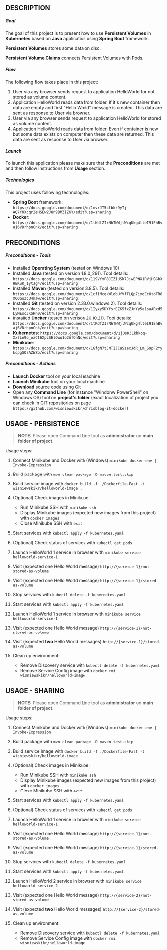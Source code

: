 DESCRIPTION
-----------

##### Goal
The goal of this project is to present how to use **Persistent Volumes** in **Kubernetes** based on **Java** application using **Spring Boot** framework.

**Persistent Volumes** stores some data on disc.

**Persistent Volume Claims** connects Persistent Volumes with Pods. 

##### Flow
The following flow takes place in this project:
1. User via any browser sends request to application HelloWorld for not stored as volume content.
1. Application HelloWorld reads data from folder. If it's new container then data are empty and first "Hello World" message is created. This data are sent as response to User via browser.
1. User via any browser sends request to application HelloWorld for stored as volume content.
1. Application HelloWorld reads data from folder. Even if container is new but some data exists on computer then these data are returned. This data are sent as response to User via browser.

##### Launch
To launch this application please make sure that the **Preconditions** are met and then follow instructions from **Usage** section.

##### Technologies
This project uses following technologies:
* **Spring Boot** framework: `https://docs.google.com/document/d/1mvrJT5clbkr9yTj-AQ7YOXcqr2eHSEw2J8n9BMZIZKY/edit?usp=sharing`
* **Docker**: `https://docs.google.com/document/d/1tKdfZIrNhTNWjlWcqUkg4lteI91EhBvaj6VDrhpnCnk/edit?usp=sharing`


PRECONDITIONS
-------------
##### Preconditions - Tools
* Installed **Operating System** (tested on Windows 10)
* Installed **Java** (tested on version 1.8.0_291). Tool details: `https://docs.google.com/document/d/119VYxF8JIZIUSk7JjwEPNX1RVjHBGbXHBKuK_1ytJg4/edit?usp=sharing`
* Installed **Maven** (tested on version 3.8.5). Tool details: `https://docs.google.com/document/d/1cfIMcqkWlobUfVfTLQp7ixqEcOtoTR8X6OGo3cU4maw/edit?usp=sharing`
* Installed **Git** (tested on version 2.33.0.windows.2). Tool details: `https://docs.google.com/document/d/1Iyxy5DYfsrEZK5fxZJnYy5a1saARxd5LyMEscJKSHn0/edit?usp=sharing`
* Installed **Docker** (tested on verison 20.10.21). Tool details: `https://docs.google.com/document/d/1tKdfZIrNhTNWjlWcqUkg4lteI91EhBvaj6VDrhpnCnk/edit?usp=sharing`
* **Kubernetes**: `https://docs.google.com/document/d/1jOsK3Lkbkoq-Xx7Ln9o_ozCt6XpcSElOwu1o2AfQnNc/edit?usp=sharing`
* **Minikube**: `https://docs.google.com/document/d/1GfgN7tJNTIJCaSzexJdR_Lm_S9pF2YykcpgSQzAZWZo/edit?usp=sharing`

##### Preconditions - Actions
* **Launch Docker** tool on your local machine
* **Launch Minikube** tool on your local machine
* **Download** source code using Git 
* Open any **Command Line** (for instance "Windonw PowerShell" on Windows OS) tool on **project's folder** (exact localization of project you can check in GIT repositories on page `https://github.com/wisniewskikr/chrisblog-it-docker`)


USAGE - PERSISTENCE
-------------------

> **NOTE:**  Please open Command Line tool as **administrator** on **main folder of project**.

Usage steps:
1. Connect Minikube and Docker with (Windows) `minikube docker-env | Invoke-Expression`
1. Build package with `mvn clean package -D maven.test.skip`
1. Build service image with `docker build -f ./Dockerfile-Fast -t wisniewskikr/helloworld-image .`
1. (Optional) Check images in Minikube:

     * Run Minikube SSH with `minikube ssh`
     * Display Minikube images (expected new images from this project) with `docker images`
     * Close Minikube SSH with `exit`

1. Start services with `kubectl apply -f kubernetes.yaml`
1. (Optional) Check status of services with `kubectl get pods`
1. Launch HelloWorld 1 service in browser with `minikube service helloworld-service-1`
1. Visit (expected one Hello World message) `http://{service-1}/not-stored-as-volume`
1. Visit (expected one Hello World message) `http://{service-1}/stored-as-volume`
1. Stop services with `kubectl delete -f kubernetes.yaml`
1. Start services with `kubectl apply -f kubernetes.yaml`
1. Launch HelloWorld 1 service in browser with `minikube service helloworld-service-1`
1. Visit (expected one Hello World message) `http://{service-1}/not-stored-as-volume`
1. Visit (expected **two** Hello World messages) `http://{service-1}/stored-as-volume`
1. Clean up environment:
        
    * Remove Discovery service with `kubectl delete -f kubernetes.yaml`    
    * Remove Service Config image with `docker rmi wisniewskikr/helloworld-image`
    

USAGE - SHARING
---------------

> **NOTE:**  Please open Command Line tool as **administrator** on **main folder of project**.

Usage steps:
1. Connect Minikube and Docker with (Windows) `minikube docker-env | Invoke-Expression`
1. Build package with `mvn clean package -D maven.test.skip`
1. Build service image with `docker build -f ./Dockerfile-Fast -t wisniewskikr/helloworld-image .`
1. (Optional) Check images in Minikube:

     * Run Minikube SSH with `minikube ssh`
     * Display Minikube images (expected new images from this project) with `docker images`
     * Close Minikube SSH with `exit`

1. Start services with `kubectl apply -f kubernetes.yaml`
1. (Optional) Check status of services with `kubectl get pods`
1. Launch HelloWorld 1 service in browser with `minikube service helloworld-service-1`
1. Visit (expected one Hello World message) `http://{service-1}/not-stored-as-volume`
1. Visit (expected one Hello World message) `http://{service-1}/stored-as-volume`
1. Stop services with `kubectl delete -f kubernetes.yaml`
1. Start services with `kubectl apply -f kubernetes.yaml`
1. Launch HelloWorld 2 service in browser with `minikube service helloworld-service-2`
1. Visit (expected one Hello World message) `http://{service-2}/not-stored-as-volume`
1. Visit (expected **two** Hello World messages) `http://{service-2}/stored-as-volume`
1. Clean up environment:
        
    * Remove Discovery service with `kubectl delete -f kubernetes.yaml`    
    * Remove Service Config image with `docker rmi wisniewskikr/helloworld-image`